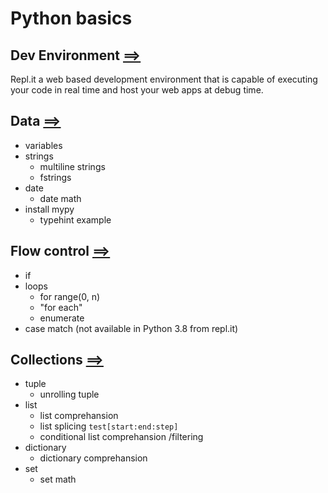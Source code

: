 # Python basics
## Dev Environment [==>](./dev_envrionment/dev_environment.md)
Repl.it a web based development environment that is capable of executing your code in real time and host your web apps at debug time.
## Data [==>](./data/data.md)
- variables
- strings
  - multiline strings
  - fstrings
- date
  - date math
- install mypy
  - typehint example

## Flow control [==>](./flow_control/flow_control.md)
- if
- loops
  - for range(0, n)
  - "for each"
  - enumerate
- case match (not available in Python 3.8 from repl.it)

## Collections [==>](./collections/collections.md)
- tuple
  - unrolling tuple
- list
  - list comprehansion
  - list splicing `test[start:end:step]`
  - conditional list comprehansion /filtering
- dictionary
  - dictionary comprehansion
- set
  - set math
